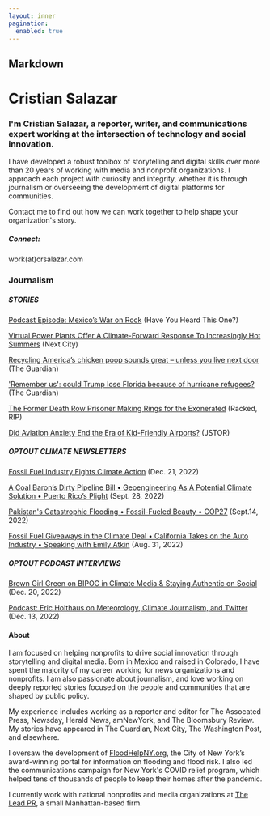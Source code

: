```yaml
---
layout: inner
pagination: 
  enabled: true
---
```

## Markdown

# Cristian Salazar

### I'm Cristian Salazar, a reporter, writer, and communications expert working at the intersection of technology and social innovation.

I have developed a robust toolbox of storytelling and digital skills over more than 20 years of working with media and nonprofit organizations. I approach each project with curiosity and integrity, whether it is through journalism or overseeing the development of digital platforms for communities.

Contact me to find out how we can work together to help shape your organization's story.

##### Connect:

work(at)crsalazar.com

### Journalism

##### STORIES

[Podcast Episode: Mexico’s War on Rock](https://podcasts.apple.com/us/podcast/have-you-heard-this-one/id1568368613?i=1000638408523) (Have You Heard This One?)

[Virtual Power Plants Offer A Climate-Forward Response To Increasingly Hot Summers](https://nextcity.org/urbanist-news/virtual-power-plants-offer-a-climate-forward-response-to-extreme-heat) (Next City)

[Recycling America’s chicken poop sounds great – unless you live next door](https://www.theguardian.com/us-news/2023/mar/17/bioenergy-devco-chicken-manure-biogas-seaford-delaware) (The Guardian)

['Remember us': could Trump lose Florida because of hurricane refugees?](https://www.theguardian.com/us-news/2020/mar/10/donald-trump-lose-florida-hurricane-maria-refugees-us-elections-2020) (The Guardian)

[The Former Death Row Prisoner Making Rings for the Exonerated](https://www.racked.com/2018/2/8/16965698/death-row-rings-exonerated) (Racked, RIP)

[Did Aviation Anxiety End the Era of Kid-Friendly Airports?](https://daily.jstor.org/did-aviation-anxiety-end-the-era-of-kid-friendly-airports/) (JSTOR)

##### OPTOUT CLIMATE NEWSLETTERS

[Fossil Fuel Industry Fights Climate Action](https://originals.optout.news/fossil-fuel-industry-fights-climate-action/) (Dec. 21, 2022)

[A Coal Baron’s Dirty Pipeline Bill • Geoengineering As A Potential Climate Solution • Puerto Rico’s Plight](https://originals.optout.news/a-coal-barons-dirty-pipeline-bill-geoengineering-as-a-potential-climate-solution-puerto-ricos-plight/) (Sept. 28, 2022)

[Pakistan's Catastrophic Flooding • Fossil-Fueled Beauty • COP27](https://originals.optout.news/pakistans-catastrophic-flooding/) (Sept.14, 2022)

[Fossil Fuel Giveaways in the Climate Deal • California Takes on the Auto Industry • Speaking with Emily Atkin](https://originals.optout.news/fossil-fuel-giveaways/) (Aug. 31, 2022)

##### OPTOUT PODCAST INTERVIEWS

[Brown Girl Green on BIPOC in Climate Media & Staying Authentic on Social](https://originals.optout.news/podcast-brown-girl-green-on-bipoc/) (Dec. 20, 2022)

[Podcast: Eric Holthaus on Meteorology, Climate Journalism, and Twitter](https://originals.optout.news/optoutcast-eric-holthaus/) (Dec. 13, 2022)

#### About

I am focused on helping nonprofits to drive social innovation through storytelling and digital media. Born in Mexico and raised in Colorado, I have spent the majority of my career working for news organizations and nonprofits. I am also passionate about journalism, and love working on deeply reported stories focused on the people and communities that are shaped by public policy.

My experience includes working as a reporter and editor for The Assocated Press, Newsday, Herald News, amNewYork, and The Bloomsbury Review. My stories have appeared in The Guardian, Next City, The Washington Post, and elsewhere.

I oversaw the development of [FloodHelpNY.org](https://www.floodhelpny.org/), the City of New York’s award-winning portal for information on flooding and flood risk. I also led the communications campaign for New York's COVID relief program, which helped tens of thousands of people to keep their homes after the pandemic.

I currently work with national nonprofits and media organizations at [The Lead PR](https://www.theleadpr.com/), a small Manhattan-based firm.